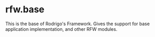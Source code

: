 # rfw.base
This is the base of Rodrigo's Framework. Gives the support for base application implementation, and other RFW modules.
